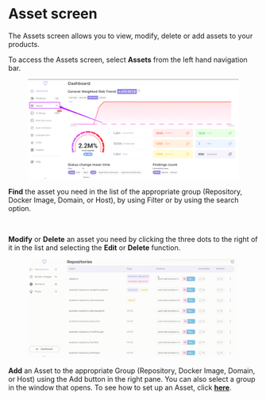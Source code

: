 # Asset screen

The Assets screen allows you to view, modify, delete or add assets to your products.

To access the Assets screen, select **Assets** from the left hand navigation bar.

<figure><img src="../../.gitbook/assets/asset screen 1.png" alt=""><figcaption></figcaption></figure>

**Find** the asset you need in the list of the appropriate group (Repository, Docker Image, Domain, or Host), by using Filter or by using the search option.

<figure><img src="../../.gitbook/assets/asset screen 6.gif" alt=""><figcaption></figcaption></figure>

**Modify** or **Delete** an asset you need by clicking the three dots to the right of it in the list and selecting the **Edit** or **Delete** function.

<figure><img src="../../.gitbook/assets/asset screen 4.gif" alt=""><figcaption></figcaption></figure>

**Add** an Asset to the appropriate Group (Repository, Docker Image, Domain, or Host) using the Add button in the right pane. You can also select a group in the window that opens. To see how to set up an Asset, click [**here**](product-settings/product-asset.md).

<figure><img src="../../.gitbook/assets/asset screen 5.gif" alt=""><figcaption></figcaption></figure>
